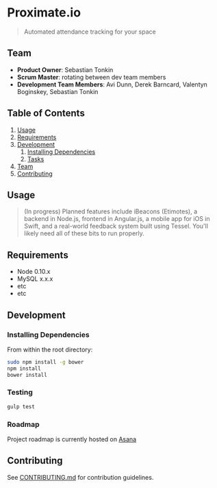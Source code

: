 # Proximate.io

> Automated attendance tracking for your space

## Team

  - __Product Owner__: Sebastian Tonkin
  - __Scrum Master__: rotating between dev team members
  - __Development Team Members__: Avi Dunn, Derek Barncard, Valentyn Boginskey, Sebastian Tonkin

## Table of Contents

1. [Usage](#Usage)
1. [Requirements](#requirements)
1. [Development](#development)
    1. [Installing Dependencies](#installing-dependencies)
    1. [Tasks](#tasks)
1. [Team](#team)
1. [Contributing](#contributing)

## Usage

> (In progress) Planned features include iBeacons (Etimotes), a backend in Node.js, frontend in Angular.js, a mobile app for iOS in Swift, and a real-world feedback system built using Tessel. You'll likely need all of these bits to run properly.

## Requirements

- Node 0.10.x
- MySQL x.x.x
- etc
- etc

## Development

### Installing Dependencies

From within the root directory:

```sh
sudo npm install -g bower
npm install
bower install
```
### Testing

```sh
gulp test
```

### Roadmap

Project roadmap is currently hosted on [Asana](http://www.asana.com)


## Contributing

See [CONTRIBUTING.md](CONTRIBUTING.md) for contribution guidelines.
